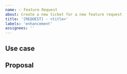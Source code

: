 ```yaml
---
name: 💡 Feature Request
about: Create a new ticket for a new feature request
title: '[REQUEST] - <title>'
labels: 'enhancement'
assignees: ''
---
```


## Use case

<!--
     Please tell us the problem you are running into that led to you wanting
     a new feature.

     Is your feature request related to a problem? Please give a clear and
     concise description of what the problem is.

     Describe the alternative solutions you've considered.
-->

## Proposal

<!--
     Briefly but precisely describe what you would like us to be able to do.

     Consider attaching something showing what you are imagining:
      * images
      * videos
      * code samples
-->
